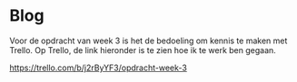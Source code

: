 # Blog

Voor de opdracht van week 3 is het de bedoeling om kennis te maken met Trello. Op Trello, de link hieronder is te zien hoe ik te werk ben gegaan.

https://trello.com/b/j2rByYF3/opdracht-week-3
